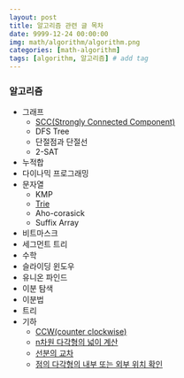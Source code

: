 ```yaml
---
layout: post
title: 알고리즘 관련 글 목차
date: 9999-12-24 00:00:00
img: math/algorithm/algorithm.png
categories: [math-algorithm] 
tags: [algorithm, 알고리즘] # add tag
---
```


### 알고리즘 

- 그래프
    - [SCC(Strongly Connected Component)](https://gaussian37.github.io/math-algorithm-scc/)
    - DFS Tree
    - 단절점과 단절선
    - 2-SAT    
- 누적합
- 다이나믹 프로그래밍
- 문자열
    - KMP
    - [Trie](https://gaussian37.github.io/math-algorithm-trie/)
    - Aho-corasick
    - Suffix Array
- 비트마스크
- 세그먼트 트리
- 수학
- 슬라이딩 윈도우
- 유니온 파인드
- 이분 탐색
- 이분법
- 트리
- 기하
    - [CCW(counter clockwise)](https://gaussian37.github.io/math-algorithm-ccw/)
    - [n차원 다각형의 넓이 계산](https://gaussian37.github.io/math-algorithm-polygon_area/)
    - [선분의 교차](https://gaussian37.github.io/math-algorithm-line_intersection/)
    - [점의 다각형의 내부 또는 외부 위치 확인](https://gaussian37.github.io/math-algorithm-polygon_inout/)
